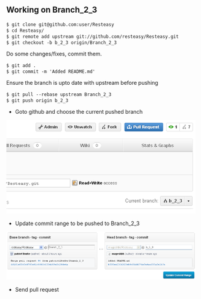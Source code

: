 Working on Branch_2_3
---------------------
    $ git clone git@github.com:user/Resteasy
    $ cd Resteasy/
    $ git remote add upstream git://github.com/resteasy/Resteasy.git
    $ git checkout -b b_2_3 origin/Branch_2_3

Do some changes/fixes, commit them.

    $ git add .
    $ git commit -m 'Added README.md'

Ensure the branch is upto date with upstream before pushing

    $ git pull --rebase upstream Branch_2_3
    $ git push origin b_2_3

* Goto github and choose the current pushed branch

[![](https://github.com/mageshbk/Resteasy/raw/b_2_3/SendPullRequest.png)](https://github.com/mageshbk/Resteasy/raw/b_2_3/SendPullRequest.png)

* Update commit range to be pushed to Branch_2_3

[![](https://github.com/mageshbk/Resteasy/raw/b_2_3/UpdateCommitRange.png)](https://github.com/mageshbk/Resteasy/raw/b_2_3/UpdateCommitRange.png)

* Send pull request
